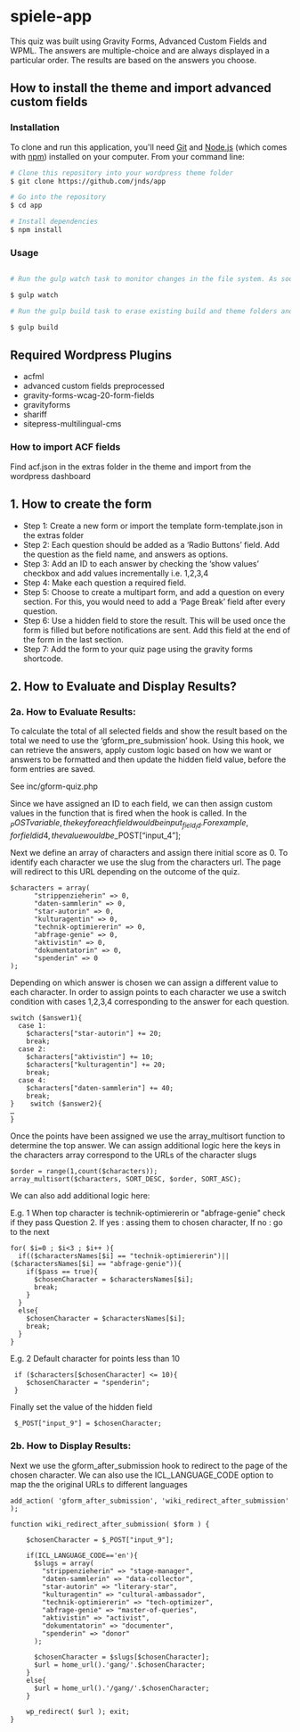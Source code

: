 # spiele-app

This quiz was built using Gravity Forms, Advanced Custom Fields and WPML. The answers are multiple-choice and are always displayed in a particular order. The results are based on the answers you choose.

## How to install the theme and import advanced custom fields

### Installation

To clone and run this application, you'll need [Git](https://git-scm.com) and [Node.js](https://nodejs.org/en/download/) (which comes with [npm](http://npmjs.com)) installed on your computer. From your command line:

```bash
# Clone this repository into your wordpress theme folder
$ git clone https://github.com/jnds/app

# Go into the repository
$ cd app

# Install dependencies
$ npm install
```


### Usage

```bash

# Run the gulp watch task to monitor changes in the file system. As soon as you save a file, it is preprocessed as needed and the browser is refreshed

$ gulp watch

# Run the gulp build task to erase existing build and theme folders and compile the latest version

$ gulp build

```
## Required Wordpress Plugins
- acfml
- advanced custom fields preprocessed
- gravity-forms-wcag-20-form-fields
- gravityforms
- shariff
- sitepress-multilingual-cms

### How to import ACF fields
Find acf.json in the extras folder in the theme and import from the wordpress dashboard

## 1. How to create the form

-	Step 1: Create a new form or import the template form-template.json in the extras folder
-	Step 2: Each question should be added as a ‘Radio Buttons’ field. Add the question as the field name, and answers as options.
-	Step 3: Add an ID to each answer by checking the ‘show values’ checkbox and add values incrementally i.e. 1,2,3,4
-	Step 4: Make each question a required field.
-	Step 5: Choose to create a multipart form, and add a question on every section. For this, you would need to add a ‘Page Break’ field after every question.
-	Step 6: Use a hidden field to store the result. This will be used once the form is filled but before notifications are sent. Add this field at the end of the form in the last section.
-	Step 7: Add the form to your quiz page using the gravity forms shortcode.

## 2. How to Evaluate and Display Results?

### 2a. How to Evaluate Results:

To calculate the total of all selected fields and show the result based on the total we need to use the ‘gform_pre_submission’ hook. Using this hook, we can retrieve the answers, apply custom logic based on how we want or answers to be formatted and then update the hidden field value, before the form entries are saved.

See inc/gform-quiz.php

Since we have assigned an ID to each field, we can then assign custom values in the function that is fired when the hook is called. In the $_POST variable, the key for each field would be input_{field_id}. For example, for field id 4, the value would be $_POST[“input_4”];

Next we define an array of characters and assign there initial score as 0. To identify each character we use the slug from the characters url. The page will redirect to this URL depending on the outcome of the quiz.

    $characters = array(
          "strippenzieherin" => 0,
          "daten-sammlerin" => 0,
          "star-autorin" => 0,
          "kulturagentin" => 0,
          "technik-optimiererin" => 0,
          "abfrage-genie" => 0,
          "aktivistin" => 0,
          "dokumentatorin" => 0,
          "spenderin" => 0
    );

Depending on which answer is chosen we can assign a different value to each character. In order to assign points to each character we use a switch condition with cases 1,2,3,4 corresponding to the answer for each question.

    switch ($answer1){
      case 1:
        $characters["star-autorin"] += 20;
        break;
      case 2:
        $characters["aktivistin"] += 10;
        $characters["kulturagentin"] += 20;
        break;
      case 4:
        $characters["daten-sammlerin"] += 40;
        break;
    }    switch ($answer2){
	…
    }

Once the points have been assigned we use the array_multisort function to determine the top answer. We can assign additional logic here
the keys in the characters array correspond to the URLs of the character slugs

    $order = range(1,count($characters));
    array_multisort($characters, SORT_DESC, $order, SORT_ASC);

We can also add additional logic here:

E.g. 1 When top character is technik-optimiererin or "abfrage-genie" check if they pass Question 2. If yes : assing them to chosen character, If no : go to the next

    for( $i=0 ; $i<3 ; $i++ ){
      if(($charactersNames[$i] == "technik-optimiererin")||($charactersNames[$i] == "abfrage-genie")){
        if($pass == true){
          $chosenCharacter = $charactersNames[$i];
          break;
        }
      }
      else{
        $chosenCharacter = $charactersNames[$i];
        break;
      }
    }

E.g. 2 Default character for points less than 10

     if ($characters[$chosenCharacter] <= 10){
        $chosenCharacter = "spenderin";
     }


Finally set the value of the hidden field

     $_POST["input_9"] = $chosenCharacter;


### 2b. How to Display Results:

Next we use the gform_after_submission hook to redirect to the page of the chosen character. We can also use the ICL_LANGUAGE_CODE option to map the the original URLs to different languages

    add_action( 'gform_after_submission', 'wiki_redirect_after_submission' );

    function wiki_redirect_after_submission( $form ) {

        $chosenCharacter = $_POST["input_9"];

        if(ICL_LANGUAGE_CODE=='en'){
          $slugs = array(
            "strippenzieherin" => "stage-manager",
            "daten-sammlerin" => "data-collector",
            "star-autorin" => "literary-star",
            "kulturagentin" => "cultural-ambassador",
            "technik-optimiererin" => "tech-optimizer",
            "abfrage-genie" => "master-of-queries",
            "aktivistin" => "activist",
            "dokumentatorin" => "documenter",
            "spenderin" => "donor"
          );

          $chosenCharacter = $slugs[$chosenCharacter];
          $url = home_url().'gang/'.$chosenCharacter;
        }
        else{
          $url = home_url().'/gang/'.$chosenCharacter;
        }

        wp_redirect( $url ); exit;
    }
